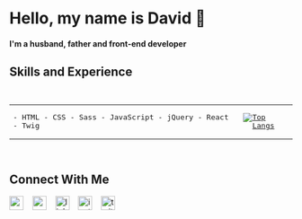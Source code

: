 # Hello, my name is David 👋

#### I'm a husband, father and front-end developer  

## Skills and Experience

<pre><table><tr><td>
- HTML
- CSS
- Sass
- JavaScript
- jQuery
- React
- Twig  
</td></pre><td>
[![Top Langs](https://github-readme-stats.vercel.app/api/top-langs/?username=davidxparedes)](https://github.com/anuraghazra/github-readme-stats)</td><pre></tr></table> </pre>

## Connect With Me
[<img src='https://cdn.jsdelivr.net/npm/simple-icons@3.0.1/icons/icloud.svg' alt='website' height='25'>](davidparedes.ca)&nbsp;&nbsp;&nbsp;&nbsp;[<img src='https://cdn.jsdelivr.net/npm/simple-icons@3.0.1/icons/codepen.svg' alt='codepen' height='25'>](https://codepen.io/davidxparedes)&nbsp;&nbsp;&nbsp;&nbsp;[<img src='https://cdn.jsdelivr.net/npm/simple-icons@3.0.1/icons/linkedin.svg' alt='linkedin' height='25'>](https://www.linkedin.com/in/davidxparedes/)&nbsp;&nbsp;&nbsp;&nbsp;[<img src='https://cdn.jsdelivr.net/npm/simple-icons@3.0.1/icons/instagram.svg' alt='instagram' height='25'>](https://www.instagram.com/davidxparedes/)&nbsp;&nbsp;&nbsp;&nbsp;[<img src='https://cdn.jsdelivr.net/npm/simple-icons@3.0.1/icons/twitter.svg' alt='twitter' height='25'>](https://twitter.com/davidxparedes)

<!--
**davidxparedes/davidxparedes** is a ✨ _special_ ✨ repository because its `README.md` (this file) appears on your GitHub profile.

Here are some ideas to get you started:

- 🔭 I’m currently working on ...
- 🌱 I’m currently learning ...
- 👯 I’m looking to collaborate on ...
- 🤔 I’m looking for help with ...
- 💬 Ask me about ...
- 📫 How to reach me: ...
- 😄 Pronouns: ...
- ⚡ Fun fact: ...
-->
